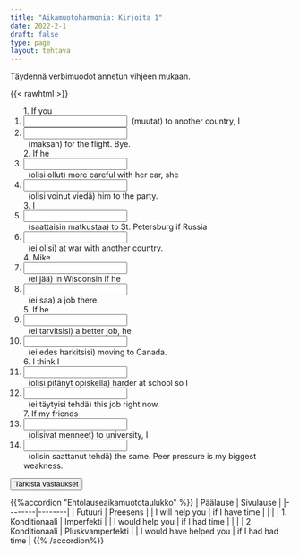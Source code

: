 ```yaml
---
title: "Aikamuotoharmonia: Kirjoita 1"
date: 2022-2-1
draft: false
type: page
layout: tehtava
---
```


Täydennä verbimuodot annetun vihjeen mukaan.

{{< rawhtml >}}
<div class="tehtava">
<form autocomplete="off">
  <ol>
  
<section>
1. If you &nbsp;<li><input id="q1" type="text"/>&nbsp; (muutat) to another country, I &nbsp;<li><input id="q2" type="text"/><span></span></li>&nbsp; (maksan) for the flight. Bye.
</section>
<section>
2. If he&nbsp;<li><input id="q3" type="text"/><span></span></li>&nbsp; (olisi ollut) more careful with her car, she &nbsp;<li><input id="q4" type="text"/><span></span></li>&nbsp; (olisi voinut viedä) him to the party.
</section>
<section>
3. I &nbsp;<li><input id="q5" type="text"/><span></span></li>&nbsp; (saattaisin matkustaa) to St. Petersburg if Russia &nbsp;<li><input id="q6" type="text"/><span></span></li>&nbsp; (ei olisi) at war with another country.</section>
<section>
4. Mike &nbsp;<li><input id="q7" type="text"/><span></span></li>&nbsp; (ei jää) in Wisconsin if he &nbsp;<li><input id="q8" type="text"/><span></span></li>&nbsp; (ei saa) a job there.
</section>
<section>
5. If he &nbsp;<li><input id="q9" type="text"/><span></span></li>&nbsp; (ei tarvitsisi) a better job, he &nbsp;<li><input id="q10" type="text"/><span></span></li>&nbsp; (ei edes harkitsisi) moving to Canada.
</section>
<section>
6. I think I &nbsp;<li><input id="q11" type="text"/><span></span></li>&nbsp; (olisi pitänyt opiskella) harder at school so I &nbsp;<li><input id="q12" type="text"/><span></span></li>&nbsp; (ei täytyisi tehdä) this job right now.
</section>
<section>
7. If my friends &nbsp;<li><input id="q13" type="text"/><span></span></li>&nbsp; (olisivat menneet) to university, I &nbsp;<li><input id="q14" type="text"/><span></span></li>&nbsp; (olisin saattanut tehdä) the same. Peer pressure is my biggest weakness.
</section>
</ol>
  
 <link rel="stylesheet" type="text/css" href="/css/kirjoita1.css"/>

<div id="buttonWrapper">
   <input type="submit" id="submit" value="Tarkista vastaukset" />
   </div>
</form>

</div>


<script>
var answers = {
  "q1": ["move"],
  "q2": ["will pay"],
  "q3": ["had been"],
  "q4": ["could have taken"],
  "q5": ["might travel"],
  "q6": ["wasn't", "were not", "weren't", "was not"],
  "q7": ["won't stay", "will not stay"],
  "q8": ["doesn't get", "does not get"],
  "q9": ["didn't need", "did not need"],
  "q10": ["wouldn't even consider", "would not even consider"],
  "q11": ["should have studied"],
  "q12": ["wouldn't have to do", "would not have to do"],
  "q13": ["had gone"],
  "q14": ["might have done"]
};

function markAnswers() {
  $("input[type='text']").each(function() {
    console.log($.inArray(this.value, answers[this.id]));
    if ($.inArray(this.value.toLowerCase().trim(), answers[this.id]) === -1) {
      $(this).parent()[0].setAttribute("class", "vaarin");
    } else {
      $(this).parent()[0].setAttribute("class", "oikein");
    }
  })
}

$("form").on("submit", function(e) {
  e.preventDefault();
  markAnswers();
});

const input = document.querySelector('.tehtava input');
const span = document.querySelector('.tehtava span');

document.querySelectorAll("input").forEach(elem => elem.addEventListener('input', function (event) {
    span.innerHTML = this.value.replace(/\s/g, '&nbsp;');
    this.style.width = span.offsetWidth + 'px';
}));

</script>
</rawhtml>

{{%accordion "Ehtolauseaikamuototaulukko" %}}
| Päälause | Sivulause |
|--------|--------|
| Futuuri  |  Preesens  |
| I will help you | if I have time |
|  |
| 1. Konditionaali | Imperfekti | 
| I would help you | if I had time |
|  |
| 2. Konditionaali | Pluskvamperfekti |
| I would have helped you | if I had had time |
{{% /accordion%}}
